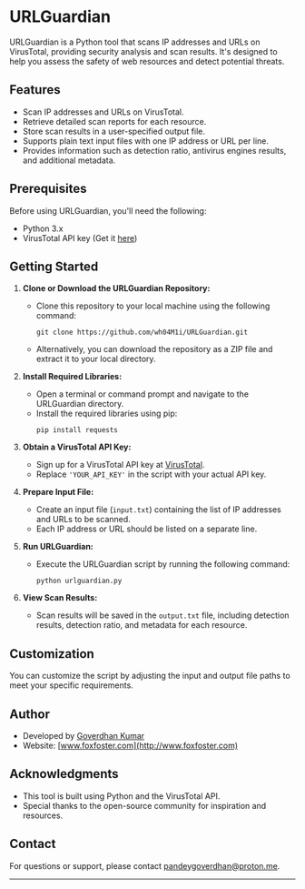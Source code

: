 # URLGuardian

URLGuardian is a Python tool that scans IP addresses and URLs on VirusTotal, providing security analysis and scan results. It's designed to help you assess the safety of web resources and detect potential threats.

## Features

- Scan IP addresses and URLs on VirusTotal.
- Retrieve detailed scan reports for each resource.
- Store scan results in a user-specified output file.
- Supports plain text input files with one IP address or URL per line.
- Provides information such as detection ratio, antivirus engines results, and additional metadata.

## Prerequisites

Before using URLGuardian, you'll need the following:

- Python 3.x
- VirusTotal API key (Get it [here](https://www.virustotal.com/))

## Getting Started

1. **Clone or Download the URLGuardian Repository:**
   - Clone this repository to your local machine using the following command:
     ```
     git clone https://github.com/wh04M1i/URLGuardian.git
     ```
   - Alternatively, you can download the repository as a ZIP file and extract it to your local directory.

2. **Install Required Libraries:**
   - Open a terminal or command prompt and navigate to the URLGuardian directory.
   - Install the required libraries using pip:
     ```
     pip install requests
     ```

3. **Obtain a VirusTotal API Key:**
   - Sign up for a VirusTotal API key at [VirusTotal](https://www.virustotal.com/).
   - Replace `'YOUR_API_KEY'` in the script with your actual API key.

4. **Prepare Input File:**
   - Create an input file (`input.txt`) containing the list of IP addresses and URLs to be scanned.
   - Each IP address or URL should be listed on a separate line.

5. **Run URLGuardian:**
   - Execute the URLGuardian script by running the following command:
     ```
     python urlguardian.py
     ```

6. **View Scan Results:**
   - Scan results will be saved in the `output.txt` file, including detection results, detection ratio, and metadata for each resource.

## Customization

You can customize the script by adjusting the input and output file paths to meet your specific requirements.

## Author

- Developed by [Goverdhan Kumar](https://github.com/wh04M1i)
- Website: [www.foxfoster.com](http://www.foxfoster.com)


## Acknowledgments

- This tool is built using Python and the VirusTotal API.
- Special thanks to the open-source community for inspiration and resources.

## Contact

For questions or support, please contact pandeygoverdhan@proton.me.

---
